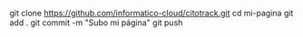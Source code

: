 git clone https://github.com/informatico-cloud/citotrack.git
cd mi-pagina
git add .
git commit -m "Subo mi página"
git push
